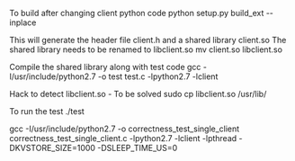 To build after changing client python code
python setup.py build_ext --inplace

This will generate the header file client.h and a shared library client.so
The shared library needs to be renamed to libclient.so
mv client.so libclient.so

Compile the shared library along with test code
gcc -I/usr/include/python2.7 -o test test.c -lpython2.7 -lclient

Hack to detect libclient.so - To be solved
sudo cp libclient.so /usr/lib/

To run the test
./test

gcc -I/usr/include/python2.7 -o correctness_test_single_client correctness_test_single_client.c -lpython2.7 -lclient -lpthread -DKVSTORE_SIZE=1000 -DSLEEP_TIME_US=0
